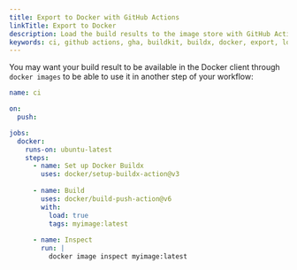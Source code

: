 ```yaml
---
title: Export to Docker with GitHub Actions
linkTitle: Export to Docker
description: Load the build results to the image store with GitHub Actions
keywords: ci, github actions, gha, buildkit, buildx, docker, export, load
---
```


You may want your build result to be available in the Docker client through
`docker images` to be able to use it in another step of your workflow:

```yaml
name: ci

on:
  push:

jobs:
  docker:
    runs-on: ubuntu-latest
    steps:
      - name: Set up Docker Buildx
        uses: docker/setup-buildx-action@v3
      
      - name: Build
        uses: docker/build-push-action@v6
        with:
          load: true
          tags: myimage:latest
      
      - name: Inspect
        run: |
          docker image inspect myimage:latest
```
